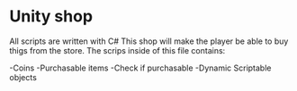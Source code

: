 # Unity shop
All scripts are written with C#
This shop will make the player be able to buy thigs from the store. The scrips inside of this file contains:

-Coins
-Purchasable items
-Check if purchasable
-Dynamic Scriptable objects
